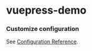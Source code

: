 # vuepress-demo

### Customize configuration

See [Configuration Reference](https://vuepress.vuejs.org/).
